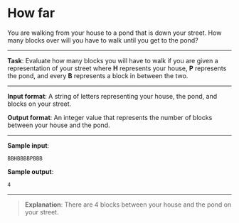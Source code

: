 # How far

You are walking from your house to a pond that is down your street. How many blocks over will you have to walk until you get to the pond? 

---
 
**Task**: Evaluate how many blocks you will have to walk if you are given a representation of your street where **H** represents your house, **P** represents the pond, and every **B** represents a block in between the two. 

---

**Input format**: A string of letters representing your house, the pond, and blocks on your street. 
 
**Output format**: An integer value that represents the number of blocks between your house and the pond. 

---
 
**Sample input**:  
```
BBHBBBBPBBB
``` 
 
**Sample output**:  
```
4
```

---

>**Explanation**: There are 4 blocks between your house and the pond on your street.